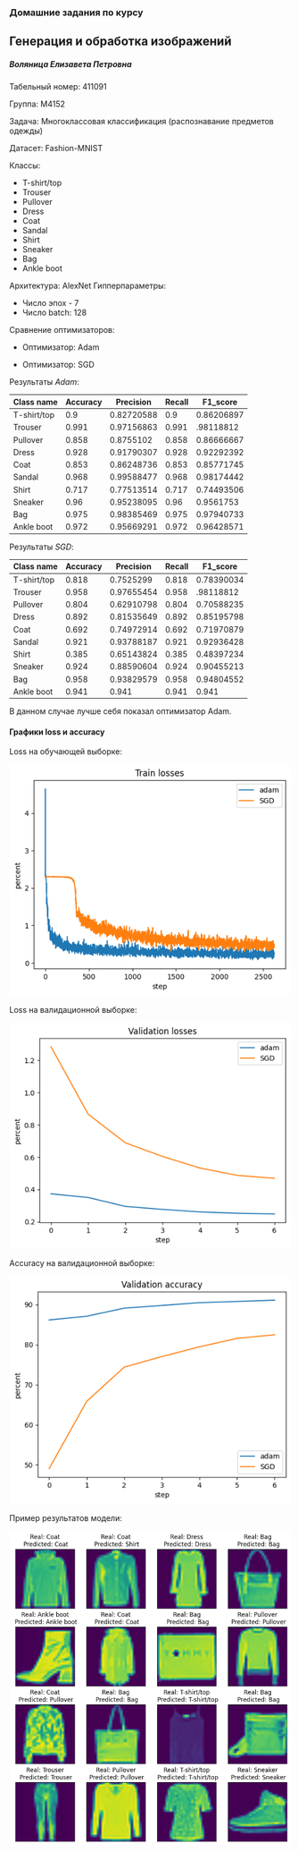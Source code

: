 ### Домашние задания по курсу
## Генерация и обработка изображений

##### Воляница Елизавета Петровна
Табельный номер: 411091

Группа: М4152

Задача: Многоклассовая классификация (распознавание предметов одежды)

Датасет: Fashion-MNIST

Классы:

- T-shirt/top
- Trouser
- Pullover
- Dress
- Coat
- Sandal
- Shirt
- Sneaker
- Bag
- Ankle boot

Архитектура: AlexNet Гипперпараметры:

- Число эпох - 7
- Число batch: 128

Сравнение оптимизаторов:

- Оптимизатор: Adam

- Оптимизатор: SGD

Результаты *Adam*:

|  Class name |  Accuracy | Precision |  Recall | F1_score |
|---|---|---|---|---|
| T-shirt/top | 0.9  | 0.82720588 |  0.9 | 0.86206897 |
|  Trouser   |  0.991 | 0.97156863 | 0.991 | .98118812 |
|  Pullover   |  0.858 | 0.8755102 |  0.858 | 0.86666667 |
|  Dress   |  0.928 |  0.91790307 |  0.928  | 0.92292392 |
|  Coat   |  0.853 | 0.86248736 |   0.853  | 0.85771745 |
|  Sandal   |  0.968 |  0.99588477 |   0.968  | 0.98174442 |
|  Shirt   |  0.717 |  0.77513514 |   0.717  | 0.74493506 |
|  Sneaker   | 0.96 | 0.95238095 |   0.96  | 0.9561753 |
|  Bag   |  0.975 |  0.98385469 |   0.975  | 0.97940733 |
|  Ankle boot   | 0.972 |  0.95669291 |  0.972  | 0.96428571 |

Результаты *SGD*:

|  Class name |  Accuracy | Precision |  Recall | F1_score |
|---|---|---|---|---|
| T-shirt/top | 0.818  | 0.7525299 |  0.818 | 0.78390034 |
|  Trouser   |  0.958 | 0.97655454 | 0.958 | .98118812 |
|  Pullover   |  0.804 | 0.62910798 |  0.804 | 0.70588235 |
|  Dress   |  0.892 |  0.81535649 |  0.892  | 0.85195798 |
|  Coat   |  0.692 | 0.74972914 |   0.692  | 0.71970879 |
|  Sandal   |  0.921 |  0.93788187 |   0.921  | 0.92936428 |
|  Shirt   |  0.385 |  0.65143824 |   0.385  | 0.48397234 |
|  Sneaker   | 0.924 | 0.88590604 |   0.924  | 0.90455213 |
|  Bag   |  0.958 |  0.93829579 |   0.958  | 0.94804552 |
|  Ankle boot   | 0.941 |  0.941 |  0.941  | 0.941 |

В данном случае лучше себя показал оптимизатор Adam.

#### Графики loss и accuracy

Loss на обучающей выборке:

![Alt Text](img/train_losses.png)

Loss на валидационной выборке:

![Alt Text](img/valid_losses.png)

Accuracy на валидационной выборке:

![Alt Text](img/valid_acc.png)

Пример результатов модели:


![Alt Text](img/example.png)
